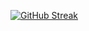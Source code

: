 [![GitHub Streak](https://streak-stats.demolab.com?user=Ryanrob327&theme=transparent&hide_border=true&card_width=850)](https://git.io/streak-stats)
